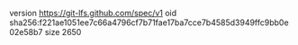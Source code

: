version https://git-lfs.github.com/spec/v1
oid sha256:f221ae1051ee7c66a4796cf7b71fae17ba7cce7b4585d3949ffc9bb0e02e58b7
size 2650
